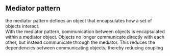 ## Mediator pattern

the mediator pattern defines an object that encapsulates how a set of objects interact.  
With the mediator pattern, communication between objects is encapsulated within a mediator object. Objects no longer communicate directly with each other, but instead communicate through the mediator. This reduces the dependencies between communicating objects, thereby reducing coupling  

